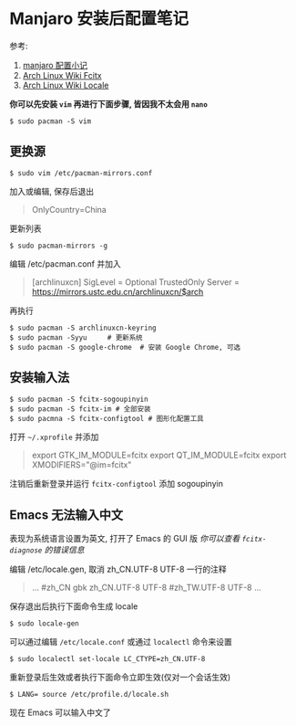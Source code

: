 # Manjaro 安装后配置笔记
参考:
1. [manjaro 配置小记](www.bijishequ.com/detail/361065?p=)
2. [Arch Linux Wiki Fcitx](https://wiki.archlinux.org/index.php/Fcitx)
3. [Arch Linux Wiki Locale](https://wiki.archlinux.org/index.php/Locale)

**你可以先安装 `vim` 再进行下面步骤, 皆因我不太会用 `nano`**

```shell
$ sudo pacman -S vim
```

## 更换源

```shell
$ sudo vim /etc/pacman-mirrors.conf
```

加入或编辑, 保存后退出

> OnlyCountry=China

更新列表

```shell
$ sudo pacman-mirrors -g
```

编辑 /etc/pacman.conf 并加入

> [archlinuxcn]
> SigLevel = Optional TrustedOnly
> Server = https://mirrors.ustc.edu.cn/archlinuxcn/$arch

再执行

```shell
$ sudo pacman -S archlinuxcn-keyring
$ sudo pacman -Syyu		# 更新系统
$ sudo pacman -S google-chrome	# 安装 Google Chrome, 可选	
```

## 安装输入法

```shell
$ sudo pacman -S fcitx-sogoupinyin
$ sudo pacman -S fcitx-im # 全部安装
$ sudo pacmna -S fcitx-configtool # 图形化配置工具
```

打开 `~/.xprofile` 并添加

> export GTK_IM_MODULE=fcitx
> export QT_IM_MODULE=fcitx
> export XMODIFIERS="@im=fcitx"

注销后重新登录并运行 `fcitx-configtool` 添加 sogoupinyin

## Emacs 无法输入中文

表现为系统语言设置为英文, 打开了 Emacs 的 GUI 版
*你可以查看 `fcitx-diagnose` 的错误信息*

编辑 /etc/locale.gen, 取消 zh_CN.UTF-8 UTF-8 一行的注释

> ...
> \#zh_CN gbk
> zh_CN.UTF-8 UTF-8
> \#zh_TW.UTF-8 UTF-8
> ...

保存退出后执行下面命令生成 locale

```shell
$ sudo locale-gen
```

可以通过编辑 `/etc/locale.conf` 或通过 `localectl` 命令来设置

```shell
$ sudo localectl set-locale LC_CTYPE=zh_CN.UTF-8
```

重新登录后生效或者执行下面命令立即生效(仅对一个会话生效)

```shell
$ LANG= source /etc/profile.d/locale.sh
```

现在 Emacs 可以输入中文了